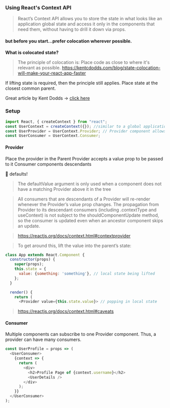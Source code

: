 ### Using React's Context API

> React’s Context API allows you to store the state in what looks like an application global state and access it only in the components that need them, without having to drill it down via props.

#### but before you start...prefer colocation wherever possible.

**What is colocated state?**

> The principle of colocation is:
> Place code as close to where it's relevant as possible.
> https://kentcdodds.com/blog/state-colocation-will-make-your-react-app-faster

If lifting state is required, then the principle still applies. Place state at the closest common parent.

Great article by Kent Dodds -> [click here](https://kentcdodds.com/blog/colocation)

### Setup

```javascript
import React, { createContext } from "react";
const UserContext = createContext({}); //similar to a global application state. can use default values, replace the empty object.
const UserProvider = UserContext.Provider; // Provider component allows Consumers to subscribe to changes in context
const UserConsumer = UserContext.Consumer;
```

#### Provider

Place the provider in the Parent
Provider accepts a value prop to be passed to it Consumer components descendants

📣 defaults!

> The defaultValue argument is only used when a component does not have a matching Provider above it in the tree

> All consumers that are descendants of a Provider will re-render whenever the Provider’s value prop changes. The propagation from Provider to its descendant consumers (including .contextType and useContext) is not subject to the shouldComponentUpdate method, so the consumer is updated even when an ancestor component skips an update.

> https://reactjs.org/docs/context.html#contextprovider

> To get around this, lift the value into the parent’s state:

```javascript
class App extends React.Component {
  constructor(props) {
    super(props);
    this.state = {
      value: {something: 'something'}, // local state being lifted
    };
  }

  render() {
    return (
      <Provider value={this.state.value}> // popping in local state
```

> https://reactjs.org/docs/context.html#caveats

#### Consumer

Multiple components can subscribe to one Provider component. Thus, a provider can have many consumers.

```javascript
const UserProfile = props => (
  <UserConsumer>
    {context => {
      return (
        <div>
          <h2>Profile Page of {context.username}</h2>
          <UserDetails />
        </div>
      );
    }}
  </UserConsumer>
);
```
